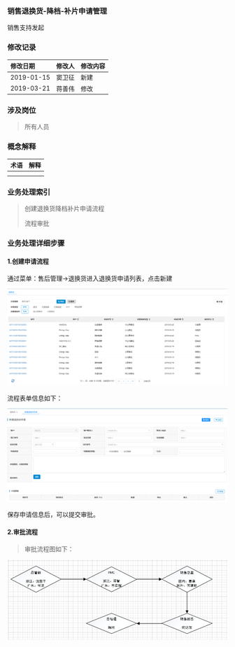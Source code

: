 ### 销售退换货-降档-补片申请管理

销售支持发起

### 修改记录

| 修改日期 | 修改人 | 修改内容 |
| :--- | :--- | :--- |
| 2019-01-15 | 窦卫征 | 新建 |
| 2019-03-21 | 蒋善伟 | 修改 |

### 涉及岗位

> 所有人员

### 概念解释

| 术语 | 解释 |
| :--- | :--- |
|  |  |
|  |  |

### 业务处理索引

> 创建退换货降档补片申请流程
>
> 流程审批

### 业务处理详细步骤

#### 1.创建申请流程

通过菜单：售后管理-&gt;退换货进入退换货申请列表，点击新建

![](/assets/thhsqlb)

流程表单信息如下：

![](/assets/xjthhsqbd)

保存申请信息后，可以提交审批。

#### 2.审批流程

> 审批流程图如下：

![](/assets/tuihhsqsp)



